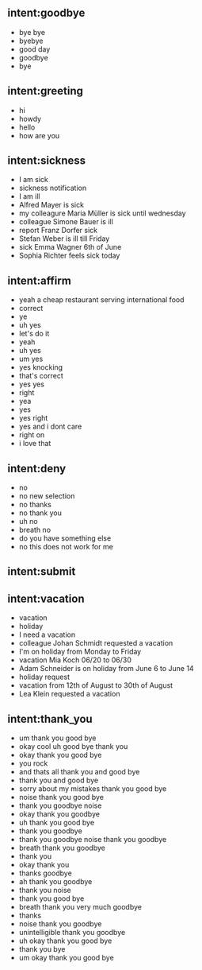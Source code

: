 ## intent:goodbye
- bye bye
- byebye
- good day
- goodbye
- bye

## intent:greeting
- hi
- howdy
- hello
- how are you

## intent:sickness
- I am sick 
- sickness notification 
- I am ill 
- Alfred Mayer is sick 
- my colleagure Maria Müller is sick until wednesday 
- colleague Simone Bauer is ill 
- report Franz Dorfer sick 
- Stefan Weber is ill till Friday 
- sick Emma Wagner 6th of June 
- Sophia Richter feels sick today 

## intent:affirm
- yeah a cheap restaurant serving international food
- correct
- ye
- uh yes
- let's do it
- yeah
- uh yes
- um yes
- yes knocking
- that's correct
- yes yes
- right
- yea
- yes
- yes right
- yes and i dont care
- right on
- i love that

## intent:deny
- no
- no new selection
- no thanks
- no thank you
- uh no
- breath no
- do you have something else
- no this does not work for me

## intent:submit

## intent:vacation
- vacation
- holiday
- I need a vacation
- colleague Johan Schmidt requested a vacation 
- I'm on holiday from Monday to Friday
- vacation Mia Koch 06/20 to 06/30
- Adam Schneider is on holiday from June 6 to June 14
- holiday request
- vacation from 12th of August to 30th of August
- Lea Klein requested a vacation

## intent:thank_you
- um thank you good bye
- okay cool uh good bye thank you
- okay thank you good bye
- you rock
- and thats all thank you and good bye
- thank you and good bye
- sorry about my mistakes thank you good bye
- noise thank you good bye
- thank you goodbye noise
- okay thank you goodbye
- uh thank you good bye
- thank you goodbye
- thank you goodbye noise thank you goodbye
- breath thank you goodbye
- thank you
- okay thank you
- thanks goodbye
- ah thank you goodbye
- thank you noise
- thank you good bye
- breath thank you very much goodbye
- thanks
- noise thank you goodbye
- unintelligible thank you goodbye
- uh okay thank you good bye
- thank you bye
- um okay thank you good bye